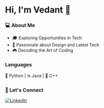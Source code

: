 # Hi, I'm Vedant 👋

### 💻 About Me
- 🎓 Exploring Opportunities in Tech
- 🌟 Passionate about Design and Latest Tech
- 🎮 Decoding the Art of Coding
<!--
**VedantP13/VedantP13** is a ✨ _special_ ✨ repository because its `README.md` (this file) appears on your GitHub profile.

Here are some ideas to get you started:

- 🔭 I’m currently working on ...
- 🌱 I’m currently learning ...
- 👯 I’m looking to collaborate on ...
- 🤔 I’m looking for help with ...
- 💬 Ask me about ...
- 📫 How to reach me: ...
- 😄 Pronouns: ...
- ⚡ Fun fact: ...
-->
### Languages
🐍 Python | ☕ Java | 🚀 C++

### 🔗 Let's Connect
[![LinkedIn](https://img.shields.io/badge/-LinkedIn-blue?style=flat&logo=linkedin)](https://www.linkedin.com/in/vedant-patel-a750b3288/)
